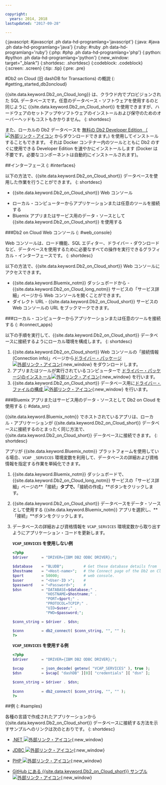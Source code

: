 ```yaml
---

copyright:
  years: 2014, 2018
lastupdated: "2017-09-28"

---
```


<!-- Attribute definitions --> 
{:javascript: #javascript .ph data-hd-programlang='javascript'}
{:java: #java .ph data-hd-programlang='java'}
{:ruby: #ruby .ph data-hd-programlang='ruby'}
{:php: #php .ph data-hd-programlang='php'}
{:python: #python .ph data-hd-programlang='python'}
{:new_window: target="_blank"}
{:shortdesc: .shortdesc}
{:codeblock: .codeblock}
{:screen: .screen}
{:tip: .tip}
{:pre: .pre}

#Db2 on Cloud (旧 dashDB for Transactions) の概説
{: #getting_started_db2oncloud}

{{site.data.keyword.Db2_on_Cloud_long}} は、クラウド内でプロビジョンされた SQL データベースです。任意のデータベース・ソフトウェアを使用するのと同じように {{site.data.keyword.Db2_on_Cloud_short}} を使用できますが、ハードウェアのセットアップやソフトウェアのインストールおよび保守のためのオーバーヘッドもコストもかかりません。
{: shortdesc}

また、ローカルの Db2 データベースを [ 無料の Db2 Developer Edition （![外部リンク・アイコン](../../icons/launch-glyph.svg "外部リンク・アイコン")](https://www.ibm.com/us-en/marketplace/ibm-db2-direct-and-developer-editions) からダウンロードできます。) を使用してインストールすることもできます。 それは Docker コンテナー内のツールとともに Db2 のすぐに使用できる Developer Edition を速やかにインストールします (Docker は不要です。必要なコンポーネントは自動的にインストールされます)。 

##インターフェース
{: #interfaces}

以下の方法で、{{site.data.keyword.Db2_on_Cloud_short}} データベースを使用した作業を行うことができます。
{: shortdesc}

   * {{site.data.keyword.Db2_on_Cloud_short}} Web コンソール
<!--   * REST APIs -->
   * ローカル・コンピューターからアプリケーションまたは任意のツールを接続する
   * Bluemix アプリまたはサービス用のデータ・ソースとして {{site.data.keyword.Db2_on_Cloud_short}} を使用する

###Db2 on Cloud Web コンソール
{: #web_console}

Web コンソールは、ロード機能、SQL エディター、ドライバー・ダウンロードなど、データベースを使用するために必要なすべての操作を実行できるグラフィカル・インターフェースです。
{: shortdesc}

<!-- ![View of Db2 on Cloud web console dashboard page](images/console_v2.png) -->
<!-- ![View of {{site.data.keyword.dashdbshort_notm}} web console dashboard page](images/console_v2.jpg) -->

<!-- Click the link to take a tour of the Db2 web console: [General tour ![External link icon](../../icons/launch-glyph.svg "External link icon")](http://ibm.biz/dashdb-general-quick-tour){:new_window}. -->

以下の方法で、{{site.data.keyword.Db2_on_Cloud_short}} Web コンソールにアクセスできます。
   * {{site.data.keyword.Bluemix_notm}} ダッシュボードから - {{site.data.keyword.Db2_on_Cloud_long_notm}} サービスの「サービス詳細」ページから Web コンソールを開くことができます。
   * ダイレクト URL - {{site.data.keyword.Db2_on_Cloud_short}} サービスの Web コンソールの URL をブックマークできます。

<!-- ###REST APIs
{: #apis}

With Db2 Warehouse plans, you can perform tasks related to file management, loading data, and running R scripts by using the [Db2 Warehouse REST API ![External link icon](../../icons/launch-glyph.svg "External link icon")](http://ibm.biz/dashdb-api){:new_window}.
{: shortdesc} -->

###ローカル・コンピューターからアプリケーションまたは任意のツールを接続する
{: #connect_apps}

以下の手順を実行して、{{site.data.keyword.Db2_on_Cloud_short}} データベースに接続するようにローカル環境を構成します。
{: shortdesc}

1. {{site.data.keyword.Db2_on_Cloud_short}} Web コンソールの「接続情報 (Connection info)」ページから[ドライバー・パッケージ ![外部リンク・アイコン](../../icons/launch-glyph.svg "外部リンク・アイコン")](https://www.ibm.com/support/knowledgecenter/SS6NHC/com.ibm.swg.im.dashdb.doc/connecting/connect_driver_package.html){:new_window} をダウンロードします。
2. アプリまたはツールが実行されているコンピューターで [ドライバー・パッケージのインストール![外部リンク・アイコン](../../icons/launch-glyph.svg "外部リンク・アイコン")](https://www.ibm.com/support/knowledgecenter/SS6NHC/com.ibm.swg.im.dashdb.doc/connecting/connect_driver_package_install.html){:new_window} を行います。
3. {{site.data.keyword.Db2_on_Cloud_short}} データベース用に[ドライバー・ファイルの構成 ![外部リンク・アイコン](../../icons/launch-glyph.svg "外部リンク・アイコン")](https://www.ibm.com/support/knowledgecenter/en/SS6NHC/com.ibm.swg.im.dashdb.doc/connecting/connect_driver_package_config.html){:new_window} を行います。

###Bluemix アプリまたはサービス用のデータ・ソースとして Db2 on Cloud を使用する
{: #data_src}

{{site.data.keyword.Bluemix_notm}} でホストされているアプリは、ローカル・アプリケーションが {{site.data.keyword.Db2_on_Cloud_short}} データベースに接続するのとまったく同じ方法で、{{site.data.keyword.Db2_on_Cloud_short}} データベースに接続できます。
{: shortdesc}

アプリが {{site.data.keyword.Bluemix_notm}} プラットフォームを使用している場合、`VCAP _SERVICES` 環境変数を利用して、データベースの詳細および資格情報を指定する作業を単純化できます。
1. {{site.data.keyword.Bluemix_notm}} ダッシュボードで、{{site.data.keyword.Db2_on_Cloud_long_notm}} サービスの「サービス詳細」ページの**「接続」**タブで、**「接続の作成」**ボタンをクリックします。
2. {{site.data.keyword.Db2_on_Cloud_short}} データベースをデータ・ソースとして使用する {{site.data.keyword.Bluemix_notm}} アプリを選択し、**「接続」**ボタンをクリックします。
3. データベースの詳細および資格情報を `VCAP_SERVICES` 環境変数から取り出すようにアプリケーション・コードを更新します。

    **`VCAP_SERVICES` を使用しない例**

    ```php
    <?php
    $driver      = "DRIVER={IBM DB2 ODBC DRIVER};";

    $database    = "BLUDB";         # Get these database details from
    $hostname    = "<Host-name>";   # the Connect page of the Db2 on Cloud
    $port        = 50000;           # web console.
    $user        = "<User-ID >";    #
    $password    = "<Password>";    #
    $dsn         = "DATABASE=$database;" .
                   "HOSTNAME=$hostname;" .
                   "PORT=$port;" .
                   "PROTOCOL=TCPIP;" .
                   "UID=$user;" .
                   "PWD=$password;";

    $conn_string = $driver . $dsn;

    $conn        = db2_connect( $conn_string, "", "" );
    ?>
    ```

    **`VCAP_SERVICES` を使用する例**

    ```php
    <?php
    $driver      = "DRIVER={IBM DB2 ODBC DRIVER};";

    $vcap        = json_decode( getenv( "VCAP_SERVICES" ), true );
    $dsn         = $vcap[ "dashDB" ][0][ "credentials" ][ "dsn" ];

    $conn_string = $driver . $dsn;
                                   
    $conn        = db2_connect( $conn_string, "", "" );
    ?>
    ```

##例
{: #samples}

各種の言語で作成されたアプリケーションから {{site.data.keyword.Db2_on_Cloud_short}} データベースに接続する方法を示すサンプルへのリンクは次のとおりです。
{: shortdesc}

   * [.NET ![外部リンク・アイコン](../../icons/launch-glyph.svg "外部リンク・アイコン")](https://www.ibm.com/support/knowledgecenter/SS6NHC/com.ibm.swg.im.dashdb.doc/connecting/connect_connecting__net_applications.html){:new_window}
<!-- * [JAVA ![External link icon](../../icons/launch-glyph.svg "External link icon")](https://www.ibm.com/support/knowledgecenter/SS6NHC/com.ibm.swg.im.dashdb.doc/connecting/connect_connecting_java.html){:new_window} -->
   * [JDBC ![外部リンク・アイコン](../../icons/launch-glyph.svg "外部リンク・アイコン")](https://www.ibm.com/support/knowledgecenter/SS6NHC/com.ibm.swg.im.dashdb.doc/connecting/connect_connecting_jdbc_applications.html){:new_window}
<!-- * [Node.js ![External link icon](../../icons/launch-glyph.svg "External link icon")](https://www.ibm.com/support/knowledgecenter/SS6NHC/com.ibm.swg.im.dashdb.doc/connecting/connect_connecting_nodejs.html){:new_window} -->
   * [PHP ![外部リンク・アイコン](../../icons/launch-glyph.svg "外部リンク・アイコン")](https://www.ibm.com/support/knowledgecenter/SS6NHC/com.ibm.swg.im.dashdb.doc/connecting/connect_connecting_php.html){:new_window}
<!-- * [Python ![External link icon](../../icons/launch-glyph.svg "External link icon")](https://www.ibm.com/support/knowledgecenter/SS6NHC/com.ibm.swg.im.dashdb.doc/connecting/connect_connecting_python.html){:new_window} -->
   * [GitHub にある {{site.data.keyword.Db2_on_Cloud_short}} サンプル![外部リンク・アイコン](../../icons/launch-glyph.svg "外部リンク・アイコン")](https://github.com/IBM-Bluemix/dashdb-nodejs-helloworld){:new_window}


